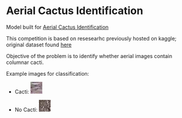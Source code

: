 # Aerial Cactus Identification

Model built for [Aerial Cactus Identification](https://www.kaggle.com/c/aerial-cactus-identification/data)

This competition is based on resesearhc previously hosted on kaggle; original dataset found [here](https://www.kaggle.com/irvingvasquez/cactus-aerial-photos) 

Objective of the problem is to identify whether aerial images contain columnar cacti. 

Example images for classification:

- Cacti: 
![Cacti](/images/0004be2cfeaba1c0361d39e2b000257b.jpg)

- No Cacti: 
![No Cacti](/images/002134abf28af54575c18741b89dd2a4.jpg)


